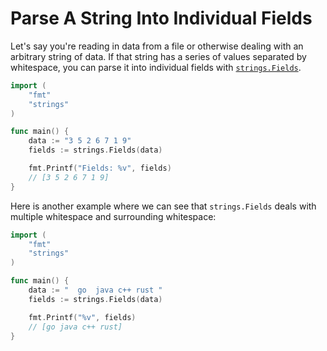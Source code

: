 # Parse A String Into Individual Fields

Let's say you're reading in data from a file or otherwise dealing with an
arbitrary string of data. If that string has a series of values separated by
whitespace, you can parse it into individual fields with
[`strings.Fields`](https://pkg.go.dev/strings#Fields).

```go
import (
	"fmt"
	"strings"
)

func main() {
	data := "3 5 2 6 7 1 9"
	fields := strings.Fields(data)

	fmt.Printf("Fields: %v", fields)
	// [3 5 2 6 7 1 9]
}
```

Here is another example where we can see that `strings.Fields` deals with
multiple whitespace and surrounding whitespace:

```go
import (
	"fmt"
	"strings"
)

func main() {
	data := "  go  java c++ rust "
	fields := strings.Fields(data)

	fmt.Printf("%v", fields)
	// [go java c++ rust]
}
```
